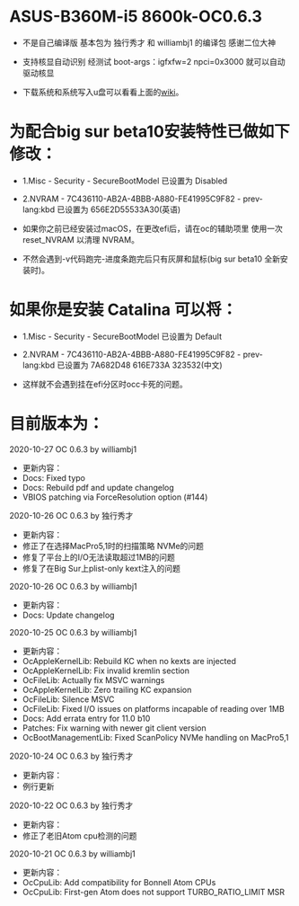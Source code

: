 # ASUS-B360M-i5 8600k-OC0.6.3

- 不是自己编译版 基本包为 独行秀才 和 williambj1 的编译包 感谢二位大神

- 支持核显自动识别 经测试 boot-args：igfxfw=2 npci=0x3000 就可以自动驱动核显

- 下载系统和系统写入u盘可以看看上面的[wiki](https://gitee.com/k2y1982/opencore/wikis)。

# **为配合big sur beta10安装特性已做如下修改：** 

- 1.Misc - Security - SecureBootModel 已设置为 Disabled

- 2.NVRAM - 7C436110-AB2A-4BBB-A880-FE41995C9F82 - prev-lang:kbd 已设置为 656E2D55533A30(英语)

- 如果你之前已经安装过macOS，在更改efi后，请在oc的辅助项里 使用一次 reset_NVRAM 以清理 NVRAM。

- 不然会遇到-v代码跑完-进度条跑完后只有灰屏和鼠标(big sur beta10 全新安装时)。


# **如果你是安装 Catalina 可以将：** 

- 1.Misc - Security - SecureBootModel 已设置为 Default

- 2.NVRAM - 7C436110-AB2A-4BBB-A880-FE41995C9F82 - prev-lang:kbd 已设置为 7A682D48 616E733A 323532(中文)

- 这样就不会遇到挂在efi分区时occ卡死的问题。


# **目前版本为：** 

2020-10-27 OC 0.6.3 by williambj1

- 更新内容：
- Docs: Fixed typo
- Docs: Rebuild pdf and update changelog
- VBIOS patching via ForceResolution option (#144)

2020-10-26 OC 0.6.3 by 独行秀才

- 更新内容：
- 修正了在选择MacPro5,1时的扫描策略 NVMe的问题
- 修复了平台上的I/O无法读取超过1MB的问题
- 修复了在Big Sur上plist-only kext注入的问题

2020-10-26 OC 0.6.3 by williambj1

- 更新内容：
- Docs: Update changelog

2020-10-25 OC 0.6.3 by williambj1

- 更新内容：
- OcAppleKernelLib: Rebuild KC when no kexts are injected
- OcAppleKernelLib: Fix invalid kremlin section
- OcFileLib: Actually fix MSVC warnings
- OcAppleKernelLib: Zero trailing KC expansion
- OcFileLib: Silence MSVC
- OcFileLib: Fixed I/O issues on platforms incapable of reading over 1MB
- Docs: Add errata entry for 11.0 b10
- Patches: Fix warning with newer git client version
- OcBootManagementLib: Fixed ScanPolicy NVMe handling on MacPro5,1

2020-10-24 OC 0.6.3 by 独行秀才

- 更新内容：
- 例行更新

2020-10-22 OC 0.6.3 by 独行秀才

- 更新内容：
- 修正了老旧Atom cpu检测的问题

2020-10-21 OC 0.6.3 by williambj1

- 更新内容：
- OcCpuLib: Add compatibility for Bonnell Atom CPUs
- OcCpuLib: First-gen Atom does not support TURBO_RATIO_LIMIT MSR
